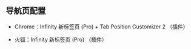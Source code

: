 ## 导航页配置

- Chrome：Infinity 新标签页 (Pro) + Tab Position Customizer 2 （插件）

- 火狐：Infinity 新标签页 (Pro)  （插件）

